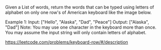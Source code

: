 Given a List of words, return the words that can be typed using letters of alphabet on only one row's of American keyboard like the image below.

Example 1:
Input: ["Hello", "Alaska", "Dad", "Peace"]
Output: ["Alaska", "Dad"]
Note:
You may use one character in the keyboard more than once.
You may assume the input string will only contain letters of alphabet.

https://leetcode.com/problems/keyboard-row/#/description
